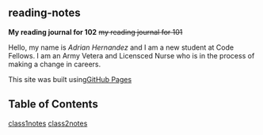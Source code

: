 ## reading-notes

**My reading journal for 102** ~~my reading journal for 101~~

Hello, my name is *Adrian Hernandez* and I am a new student at Code Fellows. I am an Army Vetera and Licensced Nurse who is in the process of making a change in careers.



This site was built using[GitHub Pages](https://github.com/Adrian6759)

## Table of Contents

[class1notes](class1notes.md)
[class2notes](class2notes.md)
